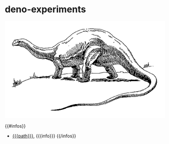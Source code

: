 # deno-experiments
![](docs/brontosaurus.png)

{{#infos}}
* [{{{path}}}]({{{path}}}), {{{info}}}
{{/infos}}